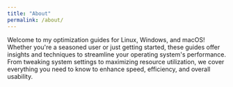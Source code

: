 ```yaml
---
title: "About"
permalink: /about/
---
```


Welcome to my  optimization guides for Linux, Windows, and macOS! Whether you're a seasoned user or just getting started, these guides offer  insights and techniques to streamline your operating system's performance. From tweaking system settings to maximizing resource utilization, we cover everything you need to know to enhance speed, efficiency, and overall usability.

